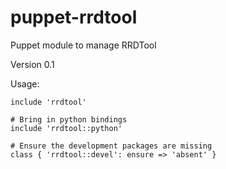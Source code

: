 puppet-rrdtool
==============

Puppet module to manage RRDTool

Version 0.1

Usage:

    include 'rrdtool'

    # Bring in python bindings
    include 'rrdtool::python'

    # Ensure the development packages are missing
    class { 'rrdtool::devel': ensure => 'absent' }
